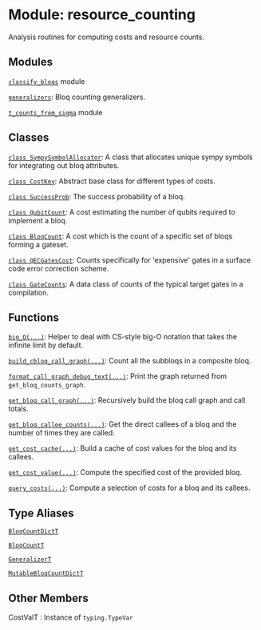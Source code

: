# Module: resource_counting


Analysis routines for computing costs and resource counts.



## Modules

[`classify_bloqs`](../qualtran/resource_counting/classify_bloqs.md) module

[`generalizers`](../qualtran/resource_counting/generalizers.md): Bloq counting generalizers.

[`t_counts_from_sigma`](../qualtran/resource_counting/t_counts_from_sigma.md) module

## Classes

[`class SympySymbolAllocator`](../qualtran/resource_counting/SympySymbolAllocator.md): A class that allocates unique sympy symbols for integrating out bloq attributes.

[`class CostKey`](../qualtran/resource_counting/CostKey.md): Abstract base class for different types of costs.

[`class SuccessProb`](../qualtran/resource_counting/SuccessProb.md): The success probability of a bloq.

[`class QubitCount`](../qualtran/resource_counting/QubitCount.md): A cost estimating the number of qubits required to implement a bloq.

[`class BloqCount`](../qualtran/resource_counting/BloqCount.md): A cost which is the count of a specific set of bloqs forming a gateset.

[`class QECGatesCost`](../qualtran/resource_counting/QECGatesCost.md): Counts specifically for 'expensive' gates in a surface code error correction scheme.

[`class GateCounts`](../qualtran/resource_counting/GateCounts.md): A data class of counts of the typical target gates in a compilation.

## Functions

[`big_O(...)`](../qualtran/resource_counting/big_O.md): Helper to deal with CS-style big-O notation that takes the infinite limit by default.

[`build_cbloq_call_graph(...)`](../qualtran/resource_counting/build_cbloq_call_graph.md): Count all the subbloqs in a composite bloq.

[`format_call_graph_debug_text(...)`](../qualtran/resource_counting/format_call_graph_debug_text.md): Print the graph returned from `get_bloq_counts_graph`.

[`get_bloq_call_graph(...)`](../qualtran/resource_counting/get_bloq_call_graph.md): Recursively build the bloq call graph and call totals.

[`get_bloq_callee_counts(...)`](../qualtran/resource_counting/get_bloq_callee_counts.md): Get the direct callees of a bloq and the number of times they are called.

[`get_cost_cache(...)`](../qualtran/resource_counting/get_cost_cache.md): Build a cache of cost values for the bloq and its callees.

[`get_cost_value(...)`](../qualtran/resource_counting/get_cost_value.md): Compute the specified cost of the provided bloq.

[`query_costs(...)`](../qualtran/resource_counting/query_costs.md): Compute a selection of costs for a bloq and its callees.

## Type Aliases

[`BloqCountDictT`](../qualtran/resource_counting/BloqCountDictT.md)

[`BloqCountT`](../qualtran/resource_counting/BloqCountT.md)

[`GeneralizerT`](../qualtran/resource_counting/GeneralizerT.md)

[`MutableBloqCountDictT`](../qualtran/resource_counting/MutableBloqCountDictT.md)



<h2 class="add-link">Other Members</h2>

CostValT<a id="CostValT"></a>
: Instance of `typing.TypeVar`


